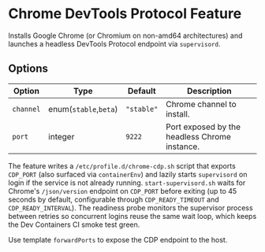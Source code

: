 # Chrome DevTools Protocol Feature

Installs Google Chrome (or Chromium on non-amd64 architectures) and launches a headless DevTools Protocol endpoint via `supervisord`.

## Options

| Option | Type | Default | Description |
| --- | --- | --- | --- |
| `channel` | enum(`stable`,`beta`) | `"stable"` | Chrome channel to install. |
| `port` | integer | `9222` | Port exposed by the headless Chrome instance. |

The feature writes a `/etc/profile.d/chrome-cdp.sh` script that exports `CDP_PORT` (also surfaced via `containerEnv`) and lazily starts `supervisord` on login if the service is not already running. `start-supervisord.sh` waits for Chrome's `/json/version` endpoint on `CDP_PORT` before exiting (up to 45 seconds by default, configurable through `CDP_READY_TIMEOUT` and `CDP_READY_INTERVAL`). The readiness probe monitors the supervisor process between retries so concurrent logins reuse the same wait loop, which keeps the Dev Containers CI smoke test green.

Use template `forwardPorts` to expose the CDP endpoint to the host.
